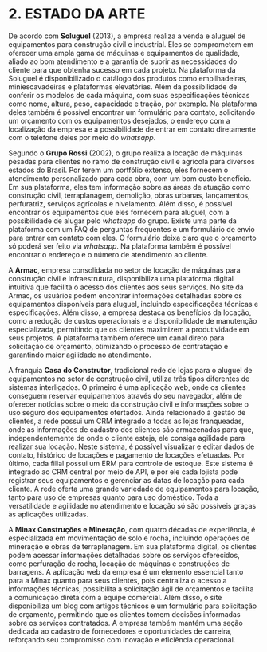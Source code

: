 # 2. ESTADO DA ARTE
De acordo com **Soluguel** (2013), a empresa realiza a venda e aluguel de equipamentos para construção civil e industrial. Eles se comprometem em oferecer uma ampla gama de máquinas e equipamentos de qualidade, aliado ao bom atendimento e a garantia de suprir as necessidades do cliente para que obtenha sucesso em cada projeto. Na plataforma da Soluguel é disponibilizado o catálogo dos produtos como empilhadeiras, miniescavadeiras e plataformas elevatórias. Além da possibilidade de conferir os modelos de cada máquina, com suas especificações técnicas como nome, altura, peso, capacidade e tração, por exemplo. Na plataforma deles também é possível encontrar um formulário para contato, solicitando um orçamento com os equipamentos desejados, o endereço com a localização da empresa e a possibilidade de entrar em contato diretamente com o telefone deles por meio do *whatsapp*.

Segundo o **Grupo Rossi** (2002), o grupo realiza a locação de máquinas pesadas para clientes no ramo de construção civil e agrícola para diversos estados do Brasil. Por terem um portfólio extenso, eles fornecem o atendimento personalizado para cada obra, com um bom custo benefício. Em sua plataforma, eles tem informação sobre as áreas de atuação como construção civil, terraplanagem, demolição, obras urbanas, lançamentos, perfuratriz, serviços agrícolas e nivelamento. Além disso, é possível encontrar os equipamentos que eles fornecem para aluguel, com a possibilidade de alugar pelo *whatsapp* do grupo. Existe uma parte da plataforma com um FAQ de perguntas frequentes e um formulário de envio para entrar em contato com eles. O formulário deixa claro que o orçamento só poderá ser feito via *whatsapp*. Na plataforma também é possível encontrar o endereço e o número de atendimento ao cliente.

A **Armac**, empresa consolidada no setor de locação de máquinas para construção civil e infraestrutura, disponibiliza uma plataforma digital intuitiva que facilita o acesso dos clientes aos seus serviços. No site da Armac, os usuários podem encontrar informações detalhadas sobre os equipamentos disponíveis para aluguel, incluindo especificações técnicas e especificações. Além disso, a empresa destaca os benefícios da locação, como a redução de custos operacionais e a disponibilidade de manutenção especializada, permitindo que os clientes maximizem a produtividade em seus projetos. A plataforma também oferece um canal direto para solicitação de orçamento, otimizando o processo de contratação e garantindo maior agilidade no atendimento.

A franquia **Casa do Construtor**, tradicional rede de lojas para o aluguel de equipamentos no setor de construção civil, utiliza três tipos diferentes de sistemas interligados. O primeiro é uma aplicação web, onde os clientes conseguem reservar equipamentos através do seu navegador, além de oferecer notícias sobre o meio da construção civil e informações sobre o uso seguro dos equipamentos ofertados. Ainda relacionado à gestão de clientes, a rede possui um CRM integrado a todas as lojas franqueadas, onde as informações de cadastro dos clientes são armazenadas para que, independentemente de onde o cliente esteja, ele consiga agilidade para realizar sua locação. Neste sistema, é possível visualizar e editar dados de contato, histórico de locações e pagamento de locações efetuadas. Por último, cada filial possui um ERM para controle de estoque. Este sistema é integrado ao CRM central por meio de API, e por ele cada lojista pode registrar seus equipamentos e gerenciar as datas de locação para cada cliente. A rede oferta uma grande variedade de equipamentos para locação, tanto para uso de empresas quanto para uso doméstico. Toda a versatilidade e agilidade no atendimento e locação só são possíveis graças às aplicações utilizadas.

A **Minax Construções e Mineração**, com quatro décadas de experiência, é especializada em movimentação de solo e rocha, incluindo operações de mineração e obras de terraplanagem. Em sua plataforma digital, os clientes podem acessar informações detalhadas sobre os serviços oferecidos, como perfuração de rocha, locação de máquinas e construções de barragens. A aplicação web da empresa é um elemento essencial tanto para a Minax quanto para seus clientes, pois centraliza o acesso a informações técnicas, possibilita a solicitação ágil de orçamentos e facilita a comunicação direta com a equipe comercial. Além disso, o site disponibiliza um blog com artigos técnicos e um formulário para solicitação de orçamento, permitindo que os clientes tomem decisões informadas sobre os serviços contratados. A empresa também mantém uma seção dedicada ao cadastro de fornecedores e oportunidades de carreira, reforçando seu compromisso com inovação e eficiência operacional.

